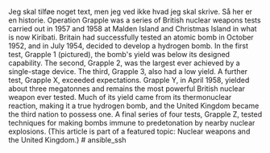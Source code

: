 Jeg skal tilføe noget text, men jeg ved ikke hvad jeg skal skrive. Så her er en historie. Operation Grapple was a series of British nuclear weapons tests carried out in 1957 and 1958 at Malden Island and Christmas Island in what is now Kiribati. Britain had successfully tested an atomic bomb in October 1952, and in July 1954, decided to develop a hydrogen bomb. In the first test, Grapple 1 (pictured), the bomb's yield was below its designed capability. The second, Grapple 2, was the largest ever achieved by a single-stage device. The third, Grapple 3, also had a low yield. A further test, Grapple X, exceeded expectations. Grapple Y, in April 1958, yielded about three megatonnes and remains the most powerful British nuclear weapon ever tested. Much of its yield came from its thermonuclear reaction, making it a true hydrogen bomb, and the United Kingdom became the third nation to possess one. A final series of four tests, Grapple Z, tested techniques for making bombs immune to predetonation by nearby nuclear explosions. (This article is part of a featured topic: Nuclear weapons and the United Kingdom.)  # ansible_ssh
